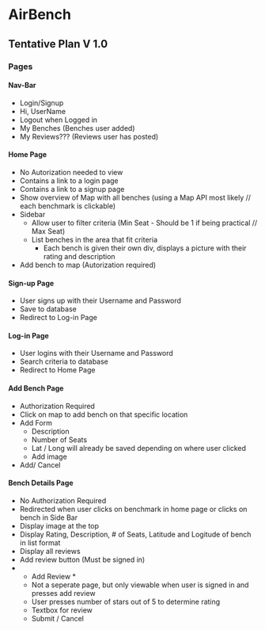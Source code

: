 # AirBench

## Tentative Plan V 1.0

### Pages
#### Nav-Bar
  - Login/Signup
  - Hi, UserName
  - Logout when Logged in
  - My Benches (Benches user added)
  - My Reviews??? (Reviews user has posted)
#### Home Page
  - No Autorization needed to view
  - Contains a link to a login page
  - Contains a link to a signup page
  - Show overview of Map with all benches (using a Map API most likely // each benchmark is clickable)
  - Sidebar
    - Allow user to filter criteria (Min Seat - Should be 1 if being practical // Max Seat)
    - List benches in the area that fit criteria
      - Each bench is given their own div, displays a picture with their rating and description
   - Add bench to map (Autorization required)
#### Sign-up Page
  - User signs up with their Username and Password
  - Save to database
  - Redirect to Log-in Page
#### Log-in Page
  - User logins with their Username and Password
  - Search criteria to database
  - Redirect to Home Page
#### Add Bench Page
  - Authorization Required
  - Click on map to add bench on that specific location
  - Add Form
    - Description
    - Number of Seats
    - Lat / Long will already be saved depending on where user clicked
    - Add image
  - Add/ Cancel
#### Bench Details Page
  - No Authorization Required
  - Redirected when user clicks on benchmark in home page or clicks on bench in Side Bar
  - Display image at the top
  - Display Rating, Description, # of Seats, Latitude and Logitude of bench in list format
  - Display all reviews
  - Add review button (Must be signed in)
  - * Add Review * 
    - Not a seperate page, but only viewable when user is signed in and presses add review
    - User presses number of stars out of 5 to determine rating
    - Textbox for review
    - Submit / Cancel


      
    

